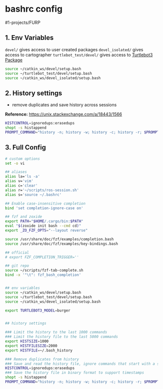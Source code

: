 # bashrc config
#1-projects/FURP 

## 1. Env Variables
`devel/` gives access to user created packages
`devel_isolated/` gives access to cartographer
`turtlebot_test/devel/` gives access to [Turtlebot3](https://github.com/FURP-2023-2024/Zaihong_Weekly_Log/blob/main/Notes/Turtlebot3.md) [Package](https://github.com/FURP-2023-2024/Zaihong_Weekly_Log/blob/main/Notes/Package.md)
```bash
source ~/catkin_ws/devel/setup.bash
source ~/turtlebot_test/devel/setup.bash
source ~/catkin_ws/devel_isolated/setup.bash
```

## 2. History settings
- remove duplicates and save history across sessions

**Reference:** https://unix.stackexchange.com/a/18443/1566
```bash
HISTCONTROL=ignoredups:erasedups
shopt -s histappend
PROMPT_COMMAND="history -n; history -w; history -c; history -r; $PROMPT_COMMAND"
```


## 3. Full Config
```bash
# custom options
set -o vi

## aliases
alias la='ls -a'
alias v='vim'
alias c='clear'
alias r='~/scripts/ros-session.sh'
alias s='source ~/.bashrc'

## Enable case-insensitive completion
bind 'set completion-ignore-case on'

## fzf and zoxide
export PATH="$HOME/.cargo/bin:$PATH"
eval "$(zoxide init bash --cmd cd)"
export _ZO_FZF_OPTS="--layout reverse"

source /usr/share/doc/fzf/examples/completion.bash
source /usr/share/doc/fzf/examples/key-bindings.bash

## official
# export FZF_COMPLETION_TRIGGER=''

## git repo
source ~/scripts/fzf-tab-complete.sh
bind -x '"\t": fzf_bash_completion'


## env variables
source ~/catkin_ws/devel/setup.bash
source ~/turtlebot_test/devel/setup.bash
source ~/catkin_ws/devel_isolated/setup.bash

export TURTLEBOT3_MODEL=burger


## history settings

### Limit the history to the last 1000 commands
### Limit the history file to the last 5000 commands
export HISTSIZE=1000
export HISTFILESIZE=2000
export HISTFILE=~/.bash_history

### Remove duplicates from history
### Save and read the history file, ignore commands that start with a space
HISTCONTROL=ignoredups:erasedups
### Save the history file in binary format to support timestamps
shopt -s histappend
PROMPT_COMMAND="history -n; history -w; history -c; history -r; $PROMPT_COMMAND"

```
